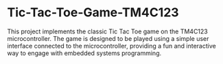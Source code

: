 # Tic-Tac-Toe-Game-TM4C123
This project implements the classic Tic Tac Toe game on the TM4C123 microcontroller. The game is designed to be played using a simple user interface connected to the microcontroller, providing a fun and interactive way to engage with embedded systems programming.

